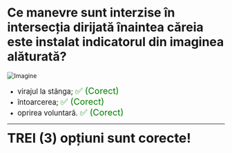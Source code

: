 # Ce manevre sunt interzise în intersecția dirijată înaintea căreia este instalat indicatorul din imaginea alăturată?

![Imagine](https://www.arr-atestate.ro/upload/img/questions/img/ce-manevre-sunt-interzise-in-intersectia-dirijata-inaintea-careia-este-instalat-indicatorul-din-imaginea-alaturata.jpg)

- <span style="font-size: larger;">virajul la stânga; <span style="color: green; font-size: larger;">✅ (Corect)</span></span>
- <span style="font-size: larger;">întoarcerea; <span style="color: green; font-size: larger;">✅ (Corect)</span></span>
- <span style="font-size: larger;">oprirea voluntară. <span style="color: green; font-size: larger;">✅ (Corect)</span></span>

---

<span style="font-size: 30px; font-weight: bold;">**TREI (3) opțiuni sunt corecte!**</span>